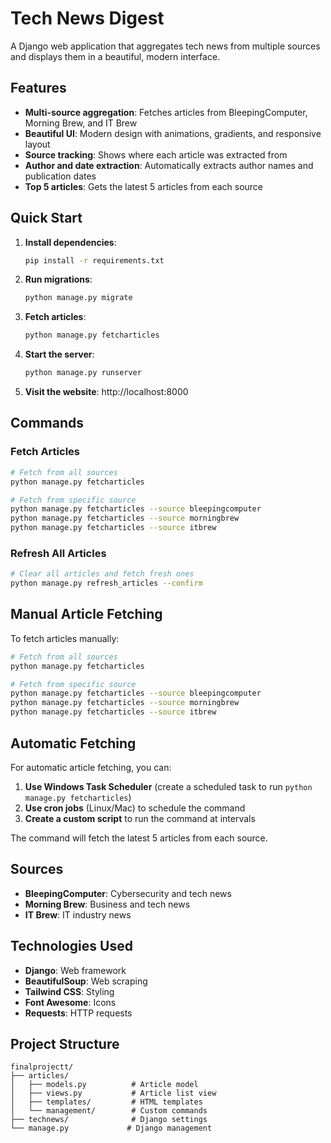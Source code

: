 # Tech News Digest

A Django web application that aggregates tech news from multiple sources and displays them in a beautiful, modern interface.

## Features

- **Multi-source aggregation**: Fetches articles from BleepingComputer, Morning Brew, and IT Brew
- **Beautiful UI**: Modern design with animations, gradients, and responsive layout
- **Source tracking**: Shows where each article was extracted from
- **Author and date extraction**: Automatically extracts author names and publication dates
- **Top 5 articles**: Gets the latest 5 articles from each source

## Quick Start

1. **Install dependencies**:
   ```bash
   pip install -r requirements.txt
   ```

2. **Run migrations**:
   ```bash
   python manage.py migrate
   ```

3. **Fetch articles**:
   ```bash
   python manage.py fetcharticles
   ```

4. **Start the server**:
   ```bash
   python manage.py runserver
   ```

5. **Visit the website**: http://localhost:8000

## Commands

### Fetch Articles
```bash
# Fetch from all sources
python manage.py fetcharticles

# Fetch from specific source
python manage.py fetcharticles --source bleepingcomputer
python manage.py fetcharticles --source morningbrew
python manage.py fetcharticles --source itbrew
```

### Refresh All Articles
```bash
# Clear all articles and fetch fresh ones
python manage.py refresh_articles --confirm
```

## Manual Article Fetching

To fetch articles manually:

```bash
# Fetch from all sources
python manage.py fetcharticles

# Fetch from specific source
python manage.py fetcharticles --source bleepingcomputer
python manage.py fetcharticles --source morningbrew
python manage.py fetcharticles --source itbrew
```

## Automatic Fetching

For automatic article fetching, you can:

1. **Use Windows Task Scheduler** (create a scheduled task to run `python manage.py fetcharticles`)
2. **Use cron jobs** (Linux/Mac) to schedule the command
3. **Create a custom script** to run the command at intervals

The command will fetch the latest 5 articles from each source.

## Sources

- **BleepingComputer**: Cybersecurity and tech news
- **Morning Brew**: Business and tech news
- **IT Brew**: IT industry news

## Technologies Used

- **Django**: Web framework
- **BeautifulSoup**: Web scraping
- **Tailwind CSS**: Styling
- **Font Awesome**: Icons
- **Requests**: HTTP requests

## Project Structure

```
finalprojectt/
├── articles/
│   ├── models.py          # Article model
│   ├── views.py           # Article list view
│   ├── templates/         # HTML templates
│   └── management/        # Custom commands
├── technews/              # Django settings
└── manage.py             # Django management
``` 